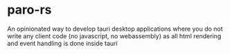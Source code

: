 # paro-rs
An opinionated way to develop tauri desktop applications where you do not write any client code (no javascript, no webassembly) as all html rendering and event handling is done inside tauri
